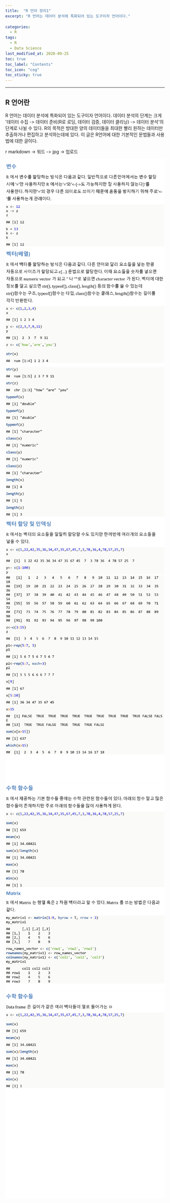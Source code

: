 ```yaml
---
title:  "R 언어 정리1"
excerpt: "R 언어는 데이터 분석에 특화되어 있는 도구이자 언어이다."

categories:
  - R
tags:
  - R
  - Data Science
last_modified_at: 2020-09-25 
toc: true
toc_label: "Contents"
toc_icon: "cog"
toc_sticky: true
---
```


---
## R 언어란

R 언어는 데이터 분석에 특화되어 있는 도구이자 언어이다. 데이터 분석의 단계는 크게 '데이터 수집 -> 데이터 준비(R로 로딩, 데이터 검증, 데이터 클리닝) -> 데이터 분석'의 단계로 나뉠 수 있다. R의 목적은 방대한 양의 데이터들을 최대한 빨리 원하는 데이터만 추출하거나 편집하고 분석하는데에 있다. 이 글은 R언어에 대한 기본적인 문법들과 사용법에 대한 글이다. 


r markdown -> 워드 -> jpg -> 업로드

![R](/assets/images/R/872abf0a51a5e00d6193b398df75fe76-0.jpg)
![R](/assets/images/R/872abf0a51a5e00d6193b398df75fe76-1.jpg)
![R](/assets/images/R/872abf0a51a5e00d6193b398df75fe76-2.jpg)
![R](/assets/images/R/872abf0a51a5e00d6193b398df75fe76-3.jpg)
![R](/assets/images/R/872abf0a51a5e00d6193b398df75fe76-4.jpg)
